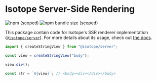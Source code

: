 # Isotope Server-Side Rendering

![npm (scoped)](https://img.shields.io/npm/v/@isotope/server) ![npm bundle size (scoped)](https://img.shields.io/bundlephobia/minzip/@isotope/server)

This package contain code for Isotope's SSR renderer implementation ([`@isotope/server`](https://www.npmjs.com/package/@isotope/server)). For more details about its usage, check out [the docs](https://areknawo.com/isotope#docs>ssr).

```javascript
import { createStringView } from "@isotope/server";

const view = createStringView("body");

view.div();

const str = `${view}`; // <body><div></div></body>
```
